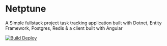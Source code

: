 # Netptune

A Simple fullstack project task tracking application built with Dotnet, Entity Framework, Postgres, Redis & a client built with Angular

[![Build Deploy](https://github.com/joelcrosby/netptune/actions/workflows/build-deploy.yml/badge.svg)](https://github.com/joelcrosby/netptune/actions/workflows/build-deploy.yml)
